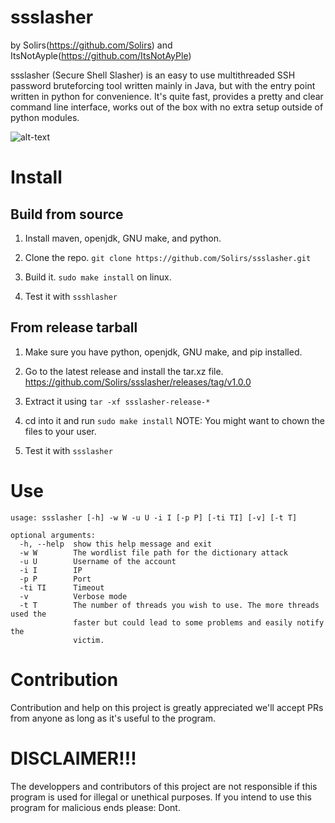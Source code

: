 # ssslasher

by Solirs(https://github.com/Solirs) and ItsNotAyple(https://github.com/ItsNotAyPle)


ssslasher (Secure Shell Slasher) is an easy to use multithreaded SSH password bruteforcing tool written mainly in Java, but with the entry point written in python for convenience.
It's quite fast, provides a pretty and clear command line interface, works out of the box with no extra setup outside of python modules.


![alt-text](https://github.com/Solirs/ssslasher/blob/main/img/banner.png?raw=true)







# Install


## Build from source

1. Install maven, openjdk, GNU make, and python.

2. Clone the repo. `git clone https://github.com/Solirs/ssslasher.git`

3. Build it. `sudo make install` on linux.

4. Test it with `ssshlasher`

## From release tarball


1. Make sure you have python, openjdk, GNU make, and pip installed.

1. Go to the latest release and install the tar.xz file. https://github.com/Solirs/ssslasher/releases/tag/v1.0.0

2. Extract it using `tar -xf ssslasher-release-*`

3. cd into it and run `sudo make install` 
NOTE: You might want to chown the files to your user.

4. Test it with `ssslasher`


# Use

```
usage: ssslasher [-h] -w W -u U -i I [-p P] [-ti TI] [-v] [-t T]

optional arguments:
  -h, --help  show this help message and exit
  -w W        The wordlist file path for the dictionary attack
  -u U        Username of the account
  -i I        IP
  -p P        Port
  -ti TI      Timeout
  -v          Verbose mode
  -t T        The number of threads you wish to use. The more threads used the
              faster but could lead to some problems and easily notify the
              victim.
```



# Contribution

Contribution and help on this project is greatly appreciated we'll accept PRs from anyone as long as it's useful to the program.


# DISCLAIMER!!!

The developpers and contributors of this project are not responsible if this program is used for illegal or unethical purposes.
If you intend to use this program for malicious ends please: Dont. 
